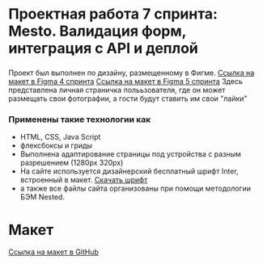 # Проектная работа 7 спринта: Mesto. Валидация форм, интеграция с API и деплой

### 
Проект был выполнен по дизайну, размещенному в Фигме. [Ссылка на макет в Figma 4 спринта](https://www.figma.com/file/2cn9N9jSkmxD84oJik7xL7/JavaScript.-Sprint-4?node-id=0%3A1) 
[Ссылка на макет в Figma 5 спринта](https://www.figma.com/file/bjyvbKKJN2naO0ucURl2Z0/JavaScript.-Sprint-5?type=design&node-id=0-1&mode=design&t=Dr7CNiyJmEbrls4G-0)
Здесь представлена личная страничка полььзователя, где он может размещать свои фотографии, а гости будут ставить им свои "лайки"

### Применены такие технологии как
* HTML, CSS, Java Script
* флексбоксы и гриды
* Выполнена адаптирование страницы под устройства с разным разрешением (1280px 320px)
* На сайте используется дизайнерский бесплатный шрифт Inter, встроенный в макет. [Скачать шрифт](https://rsms.me/inter/)
* а также все файлы сайта организованы при помощи методологии БЭМ Nested.


**Макет**
=======
[Ссылка на макет в GitHub](https://lybsik.github.io/mesto-project-ff/)
